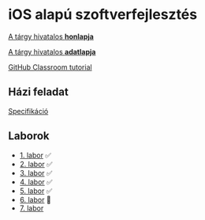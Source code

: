 # iOS alapú szoftverfejlesztés

[A tárgy hivatalos **honlapja**](https://www.aut.bme.hu/Course/ios)

[A tárgy hivatalos **adatlapja**](http://www.vik.bme.hu/kepzes/targyak/VIAUAV15)

[GitHub Classroom tutorial](github_classroom/github_classroom.md)

## Házi feladat

[Specifikáció](homework/specification.md)

## Laborok

* [1. labor](labor_01/labor_01.md) :white_check_mark:
* [2. labor](labor_02/labor_02.md) :white_check_mark:
* [3. labor](labor_03/labor_03.md) :white_check_mark:
* [4. labor](labor_04/labor_04.md) :white_check_mark:
* [5. labor](labor_05/labor_05.md) :white_check_mark:
* [6. labor](labor_06/labor_06.md) :large_blue_circle:
* [7. labor](labor_07/labor_07.md)
